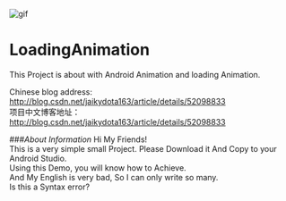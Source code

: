 ![gif](https://github.com/jaikydota/Android-LoadingAnimation/blob/master/LoadingAnimation/demo-resourse/demo.gif)  


# LoadingAnimation
This Project is about with Android Animation and loading Animation.<br>

Chinese blog address: http://blog.csdn.net/jaikydota163/article/details/52098833<br>
项目中文博客地址：http://blog.csdn.net/jaikydota163/article/details/52098833<br>


###*About Information*
Hi My Friends!<br>
This is a very simple small Project. Please Download it And Copy to your Android Studio.<br>
Using this Demo, you will know how to Achieve.<br>
And My English is very bad, So I can only write so many.<br>
Is this a Syntax error?<br>
